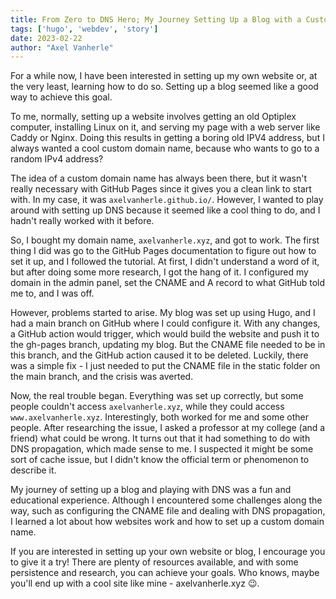 ```yaml
---
title: From Zero to DNS Hero; My Journey Setting Up a Blog with a Custom Domain
tags: ['hugo', 'webdev', 'story']
date: 2023-02-22
author: "Axel Vanherle"
---
```


For a while now, I have been interested in setting up my own website or, at the very least, learning how to do so. Setting up a blog seemed like a good way to achieve this goal.

To me, normally, setting up a website involves getting an old Optiplex computer, installing Linux on it, and serving my page with a web server like Caddy or Nginx. Doing this results in getting a boring old IPV4 address, but I always wanted a cool custom domain name, because who wants to go to a random IPv4 address?

The idea of a custom domain name has always been there, but it wasn't really necessary with GitHub Pages since it gives you a clean link to start with. In my case, it was `axelvanherle.github.io/`. However, I wanted to play around with setting up DNS because it seemed like a cool thing to do, and I hadn't really worked with it before.

So, I bought my domain name, `axelvanherle.xyz`, and got to work. The first thing I did was go to the GitHub Pages documentation to figure out how to set it up, and I followed the tutorial. At first, I didn't understand a word of it, but after doing some more research, I got the hang of it. I configured my domain in the admin panel, set the CNAME and A record to what GitHub told me to, and I was off.

However, problems started to arise. My blog was set up using Hugo, and I had a main branch on GitHub where I could configure it. With any changes, a GitHub action would trigger, which would build the website and push it to the gh-pages branch, updating my blog. But the CNAME file needed to be in this branch, and the GitHub action caused it to be deleted. Luckily, there was a simple fix - I just needed to put the CNAME file in the static folder on the main branch, and the crisis was averted.

Now, the real trouble began. Everything was set up correctly, but some people couldn't access `axelvanherle.xyz`, while they could access `www.axelvanherle.xyz`. Interestingly, both worked for me and some other people. After researching the issue, I asked a professor at my college (and a friend) what could be wrong. It turns out that it had something to do with DNS propagation, which made sense to me. I suspected it might be some sort of cache issue, but I didn't know the official term or phenomenon to describe it.

My journey of setting up a blog and playing with DNS was a fun and educational experience. Although I encountered some challenges along the way, such as configuring the CNAME file and dealing with DNS propagation, I learned a lot about how websites work and how to set up a custom domain name.

If you are interested in setting up your own website or blog, I encourage you to give it a try! There are plenty of resources available, and with some persistence and research, you can achieve your goals. Who knows, maybe you'll end up with a cool site like mine - axelvanherle.xyz 😉.
